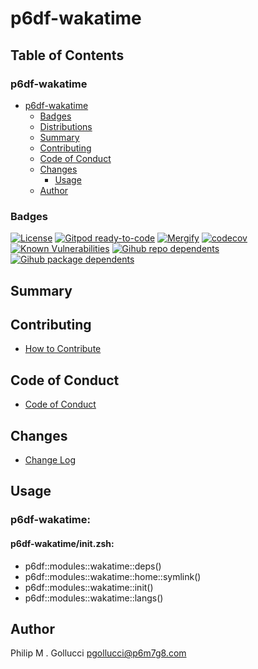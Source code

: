 # p6df-wakatime

## Table of Contents


### p6df-wakatime
- [p6df-wakatime](#p6df-wakatime)
  - [Badges](#badges)
  - [Distributions](#distributions)
  - [Summary](#summary)
  - [Contributing](#contributing)
  - [Code of Conduct](#code-of-conduct)
  - [Changes](#changes)
    - [Usage](#usage)
  - [Author](#author)

### Badges

[![License](https://img.shields.io/badge/License-Apache%202.0-yellowgreen.svg)](https://opensource.org/licenses/Apache-2.0)
[![Gitpod ready-to-code](https://img.shields.io/badge/Gitpod-ready--to--code-blue?logo=gitpod)](https://gitpod.io/#https://github.com/p6m7g8/p6df-wakatime)
[![Mergify](https://img.shields.io/endpoint.svg?url=https://gh.mergify.io/badges/p6m7g8/p6df-wakatime/&style=flat)](https://mergify.io)
[![codecov](https://codecov.io/gh/p6m7g8/p6df-wakatime/branch/master/graph/badge.svg?token=14Yj1fZbew)](https://codecov.io/gh/p6m7g8/p6df-wakatime)
[![Known Vulnerabilities](https://snyk.io/test/github/p6m7g8/p6df-wakatime/badge.svg?targetFile=package.json)](https://snyk.io/test/github/p6m7g8/p6df-wakatime?targetFile=package.json)
[![Gihub repo dependents](https://badgen.net/github/dependents-repo/p6m7g8/p6df-wakatime)](https://github.com/p6m7g8/p6df-wakatime/network/dependents?dependent_type=REPOSITORY)
[![Gihub package dependents](https://badgen.net/github/dependents-pkg/p6m7g8/p6df-wakatime)](https://github.com/p6m7g8/p6df-wakatime/network/dependents?dependent_type=PACKAGE)

## Summary

## Contributing

- [How to Contribute](CONTRIBUTING.md)

## Code of Conduct

- [Code of Conduct](https://github.com/p6m7g8/.github/blob/master/CODE_OF_CONDUCT.md)

## Changes

- [Change Log](CHANGELOG.md)

## Usage

### p6df-wakatime:

#### p6df-wakatime/init.zsh:

- p6df::modules::wakatime::deps()
- p6df::modules::wakatime::home::symlink()
- p6df::modules::wakatime::init()
- p6df::modules::wakatime::langs()



## Author

Philip M . Gollucci <pgollucci@p6m7g8.com>
